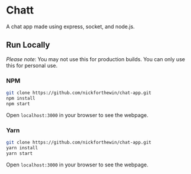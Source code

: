 # Chatt

A chat app made using express, socket, and node.js.

## Run Locally

*Please note*: You may not use this for production builds. You can only use this for personal use.

### NPM

```bash
git clone https://github.com/nickforthewin/chat-app.git
npm install
npm start
```

Open `localhost:3000` in your browser to see the webpage.

### Yarn

```bash
git clone https://github.com/nickforthewin/chat-app.git
yarn install
yarn start
```

Open `localhost:3000` in your browser to see the webpage.